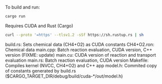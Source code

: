 To build and run:
```sh
cargo run
```
Requires CUDA and Rust (Cargo) 
```sh
curl --proto '=https' --tlsv1.2 -sSf https://sh.rustup.rs | sh
```

build.rs: Sets chemical data (CH4+O2) as CUDA constants
CH4+O2.ron: Chemical data
main.cpp: Batch reaction evaluation, CUDA version, C++ version (FIXME: update)
main.cu: CUDA version of reaction and transport evaluation
main.rs: Batch reaction evaluation, CUDA version
Makefile: Compiles kernel (NVCC, CH4+O2) and C++ app
model.h: Commited copy of constants generated by build.rs ($CARGO_TARGET_DIR/debug/build/cuda-*/out/model.h)
